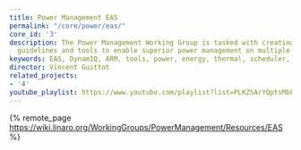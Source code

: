 ```yaml
---
title: Power Management EAS
permalink: "/core/power/eas/"
core_id: '3'
description: The Power Management Working Group is tasked with creating infrastructure,
  guidelines and tools to enable superior power management on multiple ARM SoCs.
keywords: EAS, DynamIQ, ARM, tools, power, energy, thermal, scheduler, big.LITTLE
director: Vincent Guittot
related_projects:
- '4'
youtube_playlist: https://www.youtube.com/playlist?list=PLKZSArYQptsMbk293t64TnZmxzLp-bRib
---
```


{% remote_page  https://wiki.linaro.org/WorkingGroups/PowerManagement/Resources/EAS %}